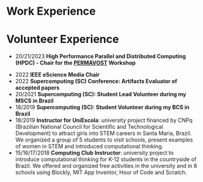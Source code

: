 # Work Experience

# Volunteer Experience

* 20/21/2023 **High Performance Parallel and Distributed Computing (HPDC) - Chair for the  [PERMAVOST](https://permavost.github.io/2021.html) Workshop**
- 2022       **IEEE eScience Media Chair**
- 2022       **Supercomputing (SC) Conference: Artifacts Evaluator of accepted papers**
- 20/2021    **Supercomputing (SC): Student Lead Volunteer during my MSCS in Brazil**
- 18/2019    **Supercomputing (SC): Student Volunteer during my BCS in Brazil**
- 18/2019    **Instructor for UniEscola**: university project financed by CNPq (Brazilian National Council for Scientific and Technological Development) to attract girls into STEM careers in Santa Maria, Brazil. We organized a group of 5 students to visit schools, present examples of women in STEM and introduced computational thinking. 
- 15/16/17/2018 **Computing Club Instructor**: university project to introduce computational thinking for K-12 students in the countryside of Brazil. We offered and organized free activities in the university and in 8 schools using Blockly, MIT App Inventor, Hour of Code and Scratch.
